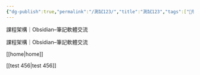 ```yaml
---
{"dg-publish":true,"permalink":"/測試123/","title":"測試123","tags":["🎯學習歷程檔案"],"noteIcon":"3","created":"2025-06-18T13:37:29.064+08:00","updated":"2025-06-18T13:44:41.222+08:00"}
---
```



課程架構｜Obsidian–筆記軟體交流


課程架構｜Obsidian–筆記軟體交流

[[home\|home]]


[[test 456\|test 456]]